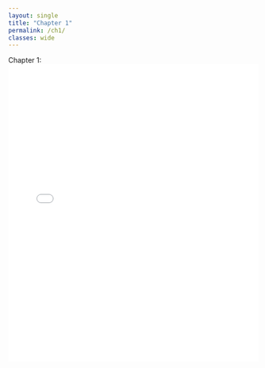 ```yaml
---
layout: single
title: "Chapter 1"
permalink: /ch1/
classes: wide
---
```


Chapter 1: 
<embed src="/assets/images/Chong.pdf" type="application/pdf" width="100%" height="600px">


